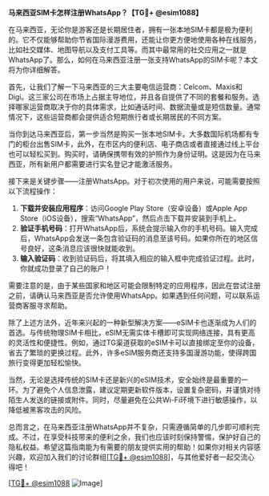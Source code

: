 **马来西亚SIM卡怎样注册WhatsApp？【TG💪+ @esim1088】**

在马来西亚，无论你是游客还是长期居住者，拥有一张本地SIM卡都是极为便利的。它不仅能够帮助你节省国际漫游费用，还能让你更方便地使用各种在线服务，比如社交媒体、地图导航以及支付工具等。而其中最常用的社交应用之一就是WhatsApp了。那么，如何在马来西亚注册一张支持WhatsApp的SIM卡呢？本文将为你详细解答。

首先，让我们了解一下马来西亚的三大主要电信运营商：Celcom、Maxis和Digi。这三家公司在市场上占据主导地位，并且各自提供了不同的套餐和服务。选择哪家运营商取决于你的具体需求，比如通话时间、数据流量或是短信数量。通常情况下，这些运营商都会提供适合短期旅行者或长期居民的不同方案。

当你到达马来西亚后，第一步当然是购买一张本地SIM卡。大多数国际机场都有专门的柜台出售SIM卡，此外，在市区内的便利店、电子商店或者直接通过线上平台也可以轻松买到。购买时，请确保携带有效的护照作为身份证明。这是因为在马来西亚，所有新用户都需要进行实名登记才能激活服务。

接下来是关键步骤——注册WhatsApp。对于初次使用的用户来说，可能需要按照以下流程操作：

1. **下载并安装应用程序**：访问Google Play Store（安卓设备）或Apple App Store（iOS设备），搜索“WhatsApp”，然后点击下载并安装到手机上。
2. **验证手机号码**：打开WhatsApp后，系统会提示输入你的手机号码。输入完成后，WhatsApp会发送一条包含验证码的消息至该号码。如果你所在的地区信号良好，这条消息应该很快就能收到。
3. **输入验证码**：收到验证码后，将其填入相应的输入框中完成验证过程。此时，你就成功登录了自己的账户！

需要注意的是，由于某些国家和地区可能会限制特定的应用程序，因此在尝试注册之前，请确认马来西亚是否允许使用WhatsApp。如果遇到任何问题，可以联系运营商客服寻求帮助。

除了上述方法外，近年来兴起的一种新型解决方案——eSIM卡也逐渐成为人们的首选。与传统物理SIM卡相比，eSIM无需实体卡槽即可实现网络连接，具有更高的灵活性和便捷性。例如，通过TG渠道获取的eSIM卡可以直接绑定至你的设备，省去了繁琐的更换过程。此外，许多eSIM服务商还支持多国漫游功能，使得跨国旅行变得更加轻松愉快。

当然，无论是选择传统的SIM卡还是新兴的eSIM技术，安全始终是最重要的一环。为了避免个人信息泄露，建议定期更新软件版本，设置复杂密码，并谨慎对待陌生人发送的链接或附件。同时，尽量避免在公共Wi-Fi环境下进行敏感操作，以降低被黑客攻击的风险。

总而言之，在马来西亚注册WhatsApp并不复杂，只需遵循简单的几步即可顺利完成。不过，在享受科技带来的便利之余，我们也应该时刻保持警惕，保护好自己的隐私权益。希望这篇指南能为有需要的朋友提供实用的帮助！如果你对相关内容感兴趣，欢迎加入我们的讨论群组[[TG💪+ @esim1088](https://t.me/s/esim1088)]，与其他爱好者一起交流心得吧！

[[TG💪+ @esim1088](https://t.me/s/esim1088) ![Image](https://i.postimg.cc/4NQfJmqS/Snipaste-2025-05-13-00-14-12.png)]